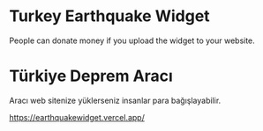 # Turkey Earthquake Widget
People can donate money if you upload the widget to your website.

# Türkiye Deprem Aracı
Aracı web sitenize yüklerseniz insanlar para bağışlayabilir.

https://earthquakewidget.vercel.app/
